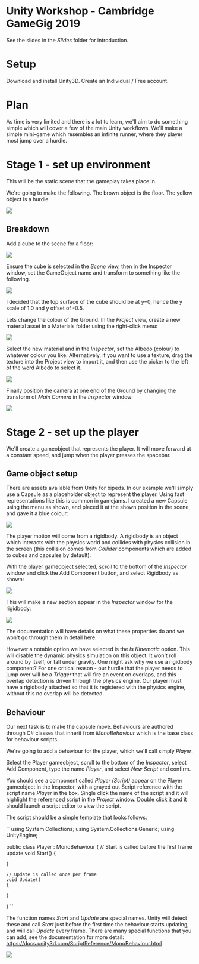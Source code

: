 # Unity Workshop - Cambridge GameGig 2019

See the slides in the *Slides* folder for introduction.

# Setup

Download and install Unity3D. Create an Individual / Free account.

# Plan

As time is very limited and there is a lot to learn, we'll aim to do something simple which will cover a few of the main Unity workflows. We'll make a simple mini-game which resembles an infinite runner, where they player most jump over a hurdle.

# Stage 1 - set up environment

This will be the static scene that the gameplay takes place in.

We're going to make the following. The brown object is the floor. The yellow object is a hurdle.

![](Imgs/1-00.jpg)

## Breakdown

Add a cube to the scene for a floor:

![](Imgs/1-02.jpg)

Ensure the cube is selected in the *Scene* view, then in the Inspector window, set the GameObject name and transform to something like the following.

![](Imgs/1-03.jpg)

I decided that the top surface of the cube should be at y=0, hence the y scale of 1.0 and y offset of -0.5.

Lets change the colour of the Ground. In the *Project* view, create a new material asset in a Materials folder using the right-click menu:

![](Imgs/1-04.jpg)

Select the new material and in the *Inspector*, set the Albedo (colour) to whatever colour you like. Alternatively, if you want to use a texture, drag the texture into the Project view to import it, and then use the picker to the left of the word Albedo to select it.

![](Imgs/1-06.jpg)

Finally position the camera at one end of the Ground by changing the transform of *Main Camera* in the *Inspector* window:

![](Imgs/1-08.jpg)

# Stage 2 - set up the player

We'll create a gameobject that represents the player. It will move forward at a constant speed, and jump when the player presses the spacebar.

## Game object setup

There are assets available from Unity for bipeds. In our example we'll simply use a Capsule as a placeholder object to represent the player. Using fast representations like this is common in gamejams. I created a new Capsule using the menu as shown, and placed it at the shown position in the scene, and gave it a blue colour:

![](Imgs/1-10.jpg)

The player motion will come from a rigidbody. A rigidbody is an object which interacts with the physics world and collides with physics collision in the screen (this collision comes from *Collider* components which are added to cubes and capsules by default).

With the player gameobject selected, scroll to the bottom of the *Inspector* window and click the Add Component button, and select Rigidbody as shown:

![](Imgs/1-12.jpg)

This will make a new section appear in the *Inspector* window for the rigidbody:

![](Imgs/1-14.jpg)

The documentation will have details on what these properties do and we won't go through them in detail here.

However a notable option we have selected is the *Is Kinematic* option. This will disable the dynamic physics simulation on this object. It won't roll around by itself, or fall under gravity. One might ask why we use a rigidbody component? For one critical reason - our hurdle that the player needs to jump over will be a *Trigger* that will fire an event on overlaps, and this overlap detection is driven through the physics engine. Our player must have a rigidbody attached so that it is registered with the physics engine, without this no overlap will be detected.


## Behaviour

Our next task is to make the capsule move. Behaviours are authored through C# classes that inherit from *MonoBehaviour* which is the base class for behaviour scripts.

We're going to add a behaviour for the player, which we'll call simply *Player*.

Select the Player gameobject, scroll to the bottom of the *Inspector*, select Add Component, type the name *Player*, and select *New Script* and confirm.

You should see a component called *Player (Script)* appear on the Player gameobject in the Inspector, with a grayed out Script reference with the script name *Player* in the box. Single click the name of the script and it will highlight the referenced script in the *Project* window. Double click it and it should launch a script editor to view the script.

The script should be a simple template that looks follows:

``
using System.Collections;
using System.Collections.Generic;
using UnityEngine;

public class Player : MonoBehaviour
{
    // Start is called before the first frame update
    void Start()
    {
        
    }

    // Update is called once per frame
    void Update()
    {
        
    }
}
``

The function names *Start* and *Update* are special names. Unity will detect these and call *Start* just before the first time the behaviour starts updating, and will call *Update* every frame. There are many special functions that you can add, see the documentation for more detail: https://docs.unity3d.com/ScriptReference/MonoBehaviour.html


![](Imgs/1-16.jpg)



